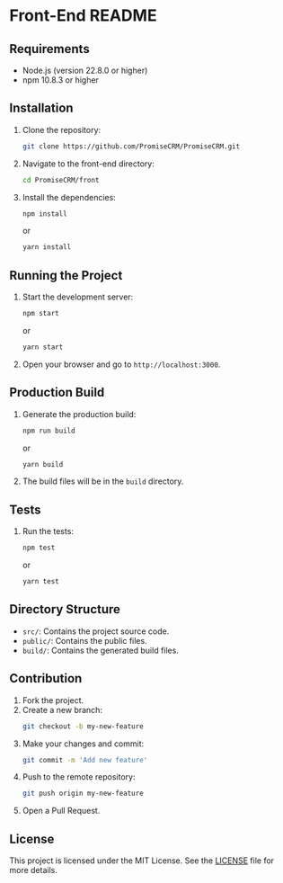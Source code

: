 # Front-End README

## Requirements

- Node.js (version 22.8.0 or higher)
- npm 10.8.3 or higher

## Installation

1. Clone the repository:
    ```bash
    git clone https://github.com/PromiseCRM/PromiseCRM.git
    ```
2. Navigate to the front-end directory:
    ```bash
    cd PromiseCRM/front
    ```
3. Install the dependencies:
    ```bash
    npm install
    ```
    or
    ```bash
    yarn install
    ```

## Running the Project

1. Start the development server:
    ```bash
    npm start
    ```
    or
    ```bash
    yarn start
    ```
2. Open your browser and go to `http://localhost:3000`.

## Production Build

1. Generate the production build:
    ```bash
    npm run build
    ```
    or
    ```bash
    yarn build
    ```
2. The build files will be in the `build` directory.

## Tests

1. Run the tests:
    ```bash
    npm test
    ```
    or
    ```bash
    yarn test
    ```

## Directory Structure

- `src/`: Contains the project source code.
- `public/`: Contains the public files.
- `build/`: Contains the generated build files.

## Contribution

1. Fork the project.
2. Create a new branch:
    ```bash
    git checkout -b my-new-feature
    ```
3. Make your changes and commit:
    ```bash
    git commit -m 'Add new feature'
    ```
4. Push to the remote repository:
    ```bash
    git push origin my-new-feature
    ```
5. Open a Pull Request.

## License

This project is licensed under the MIT License. See the [LICENSE](../LICENSE) file for more details.

